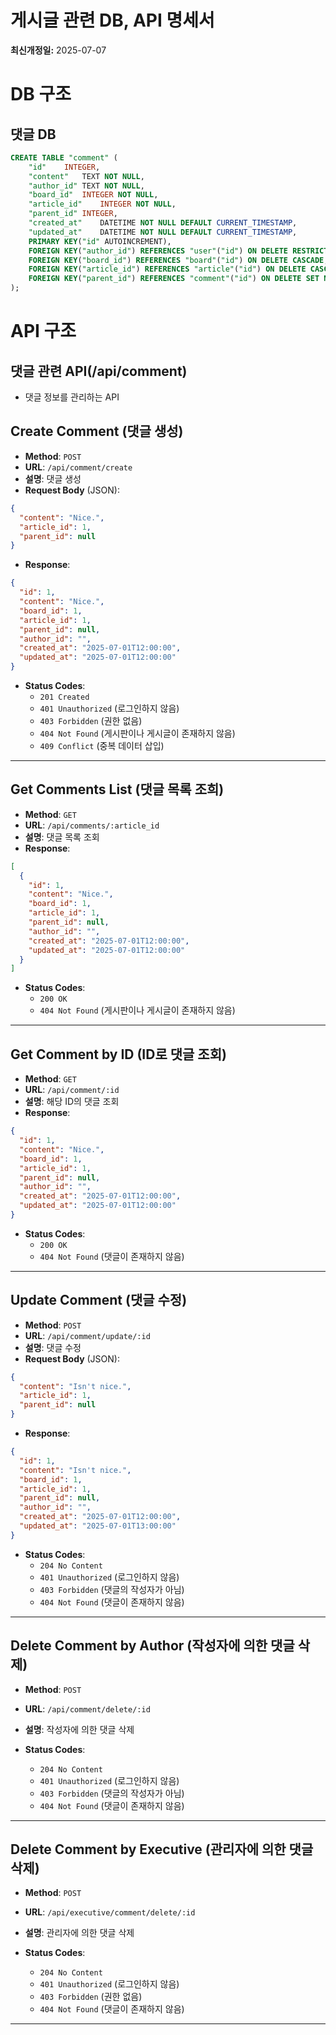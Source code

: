 # 게시글 관련 DB, API 명세서
**최신개정일:** 2025-07-07

# DB 구조

## 댓글 DB
```sql
CREATE TABLE "comment" (
	"id"	INTEGER,
	"content"	TEXT NOT NULL,
	"author_id"	TEXT NOT NULL,
	"board_id"	INTEGER NOT NULL,
	"article_id"	INTEGER NOT NULL,
	"parent_id"	INTEGER,
	"created_at"	DATETIME NOT NULL DEFAULT CURRENT_TIMESTAMP,
	"updated_at"	DATETIME NOT NULL DEFAULT CURRENT_TIMESTAMP,
  	PRIMARY KEY("id" AUTOINCREMENT),
	FOREIGN KEY("author_id") REFERENCES "user"("id") ON DELETE RESTRICT,
	FOREIGN KEY("board_id") REFERENCES "board"("id") ON DELETE CASCADE,
	FOREIGN KEY("article_id") REFERENCES "article"("id") ON DELETE CASCADE,
	FOREIGN KEY("parent_id") REFERENCES "comment"("id") ON DELETE SET NULL 
);
```

# API 구조

## 댓글 관련 API(/api/comment)

- 댓글 정보를 관리하는 API

## Create Comment (댓글 생성)

- **Method**: `POST`
- **URL**: `/api/comment/create`
- **설명**: 댓글 생성
- **Request Body** (JSON):
```json
{
  "content": "Nice.",
  "article_id": 1,
  "parent_id": null
}
```
- **Response**:
```json
{
  "id": 1,
  "content": "Nice.",
  "board_id": 1,
  "article_id": 1,
  "parent_id": null,
  "author_id": "",
  "created_at": "2025-07-01T12:00:00",
  "updated_at": "2025-07-01T12:00:00"
}
```
- **Status Codes**:
  - `201 Created`
  - `401 Unauthorized` (로그인하지 않음)
  - `403 Forbidden` (권한 없음)
  - `404 Not Found` (게시판이나 게시글이 존재하지 않음)
  - `409 Conflict` (중복 데이터 삽입)
  
---

## Get Comments List (댓글 목록 조희)

- **Method**: `GET`
- **URL**: `/api/comments/:article_id`
- **설명**: 댓글 목록 조회
- **Response**:
```json
[
  {
    "id": 1,
    "content": "Nice.",
    "board_id": 1,
    "article_id": 1,
    "parent_id": null,
    "author_id": "",
    "created_at": "2025-07-01T12:00:00",
    "updated_at": "2025-07-01T12:00:00"
  }
]
```
- **Status Codes**:
  - `200 OK`
  - `404 Not Found` (게시판이나 게시글이 존재하지 않음)

---

## Get Comment by ID (ID로 댓글 조회)

- **Method**: `GET`
- **URL**: `/api/comment/:id`
- **설명**: 해당 ID의 댓글 조회
- **Response**:
```json
{
  "id": 1,
  "content": "Nice.",
  "board_id": 1,
  "article_id": 1,
  "parent_id": null,
  "author_id": "",
  "created_at": "2025-07-01T12:00:00",
  "updated_at": "2025-07-01T12:00:00"
}
```
- **Status Codes**:
  - `200 OK`
  - `404 Not Found` (댓글이 존재하지 않음)

---

## Update Comment (댓글 수정)

- **Method**: `POST`
- **URL**: `/api/comment/update/:id`
- **설명**: 댓글 수정
- **Request Body** (JSON):
```json
{
  "content": "Isn't nice.",
  "article_id": 1,
  "parent_id": null
}
```
- **Response**:
```json
{
  "id": 1,
  "content": "Isn't nice.",
  "board_id": 1,
  "article_id": 1,
  "parent_id": null,
  "author_id": "",
  "created_at": "2025-07-01T12:00:00",
  "updated_at": "2025-07-01T13:00:00"
}
```
- **Status Codes**:
  - `204 No Content`
  - `401 Unauthorized` (로그인하지 않음)
  - `403 Forbidden` (댓글의 작성자가 아님)
  - `404 Not Found` (댓글이 존재하지 않음)
  
---

## Delete Comment by Author (작성자에 의한 댓글 삭제)

- **Method**: `POST`
- **URL**: `/api/comment/delete/:id`
- **설명**: 작성자에 의한 댓글 삭제

- **Status Codes**:
  - `204 No Content`
  - `401 Unauthorized` (로그인하지 않음)
  - `403 Forbidden` (댓글의 작성자가 아님)
  - `404 Not Found` (댓글이 존재하지 않음)

---

## Delete Comment by Executive (관리자에 의한 댓글 삭제)

- **Method**: `POST`
- **URL**: `/api/executive/comment/delete/:id`
- **설명**: 관리자에 의한 댓글 삭제

- **Status Codes**:
  - `204 No Content`
  - `401 Unauthorized` (로그인하지 않음)
  - `403 Forbidden` (권한 없음)
  - `404 Not Found` (댓글이 존재하지 않음)

---

